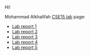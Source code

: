 Hi! 

Mohammad Alkhalifah [CSE15 lab](https://ucsd-cse15l-w22.github.io/) page:

* [Lab report 1](lab-report-1-week-2.md)
* [Lab report 2](lab-report-2-week-4.md)
* [Lab report 3](lab-report-3-week-6.md)
* [Lab report 4](lab-report-4-week-8.md)
* [Lab report 5](lab-report-5-week-10.md)

